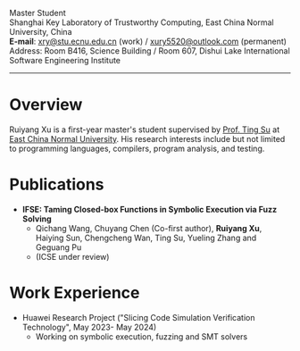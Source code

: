 Master Student\
Shanghai Key Laboratory of Trustworthy Computing, East China Normal University, China\
**E-mail**: xry@stu.ecnu.edu.cn (work) / xury5520@outlook.com (permanent)\
Address: Room B416, Science Building / Room 607, Dishui Lake International Software Engineering Institute

---
# Overview

Ruiyang Xu is a first-year master's student supervised by [Prof. Ting Su](https://tingsu.github.io/) at [East China Normal University](https://english.ecnu.edu.cn/). His research interests include but not limited to programming languages, compilers, program analysis, and testing.

# Publications

- **IFSE: Taming Closed-box Functions in Symbolic Execution via Fuzz Solving**
	- Qichang Wang, Chuyang Chen (Co-first author), **Ruiyang Xu**, Haiying Sun, Chengcheng Wan, Ting Su, Yueling Zhang and Geguang Pu
	- (ICSE under review)

# Work Experience

- Huawei Research Project ("Slicing Code Simulation Verification Technology", May 2023- May 2024)
	- Working on symbolic execution, fuzzing and SMT solvers
